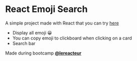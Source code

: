 
# React Emoji Search

A simple project made with React that you can try [here](https://react-emojisearch.netlify.app/)

- Display all emoji 😀
- You can copy emoji to clickboard when clicking on a card
- Search bar

Made during bootcamp [**@lereacteur**](https://www.lereacteur.io/)
